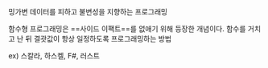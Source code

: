 밍가변 데이터를 피하고 불변성을 지향하는 프로그래밍 


함수형 프로그래밍은 ==사이드 이팩트==를 없애기 위해 등장한 개념이다. 함수를 거치고 난 뒤 결괏값이 항상 일정하도록 프로그래밍하는 방법 

ex) 스칼라, 하스켈, F#, 러스트 



